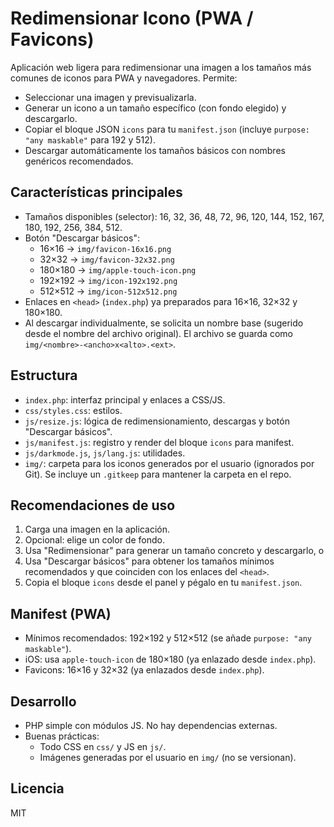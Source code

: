 # Redimensionar Icono (PWA / Favicons)

Aplicación web ligera para redimensionar una imagen a los tamaños más comunes de iconos para PWA y navegadores. Permite:

- Seleccionar una imagen y previsualizarla.
- Generar un icono a un tamaño específico (con fondo elegido) y descargarlo.
- Copiar el bloque JSON `icons` para tu `manifest.json` (incluye `purpose: "any maskable"` para 192 y 512).
- Descargar automáticamente los tamaños básicos con nombres genéricos recomendados.

## Características principales

- Tamaños disponibles (selector): 16, 32, 36, 48, 72, 96, 120, 144, 152, 167, 180, 192, 256, 384, 512.
- Botón "Descargar básicos":
  - 16×16 → `img/favicon-16x16.png`
  - 32×32 → `img/favicon-32x32.png`
  - 180×180 → `img/apple-touch-icon.png`
  - 192×192 → `img/icon-192x192.png`
  - 512×512 → `img/icon-512x512.png`
- Enlaces en `<head>` (`index.php`) ya preparados para 16×16, 32×32 y 180×180.
- Al descargar individualmente, se solicita un nombre base (sugerido desde el nombre del archivo original). El archivo se guarda como `img/<nombre>-<ancho>x<alto>.<ext>`.

## Estructura

- `index.php`: interfaz principal y enlaces a CSS/JS.
- `css/styles.css`: estilos.
- `js/resize.js`: lógica de redimensionamiento, descargas y botón "Descargar básicos".
- `js/manifest.js`: registro y render del bloque `icons` para manifest.
- `js/darkmode.js`, `js/lang.js`: utilidades.
- `img/`: carpeta para los iconos generados por el usuario (ignorados por Git). Se incluye un `.gitkeep` para mantener la carpeta en el repo.

## Recomendaciones de uso

1. Carga una imagen en la aplicación.
2. Opcional: elige un color de fondo.
3. Usa "Redimensionar" para generar un tamaño concreto y descargarlo, o
4. Usa "Descargar básicos" para obtener los tamaños mínimos recomendados y que coinciden con los enlaces del `<head>`.
5. Copia el bloque `icons` desde el panel y pégalo en tu `manifest.json`.

## Manifest (PWA)

- Mínimos recomendados: 192×192 y 512×512 (se añade `purpose: "any maskable"`).
- iOS: usa `apple-touch-icon` de 180×180 (ya enlazado desde `index.php`).
- Favicons: 16×16 y 32×32 (ya enlazados desde `index.php`).

## Desarrollo

- PHP simple con módulos JS. No hay dependencias externas.
- Buenas prácticas:
  - Todo CSS en `css/` y JS en `js/`.
  - Imágenes generadas por el usuario en `img/` (no se versionan).

## Licencia

MIT
